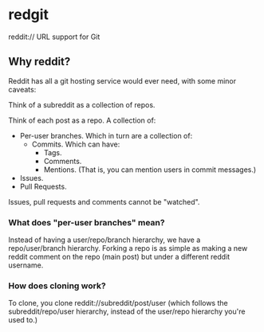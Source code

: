 # redgit
reddit:// URL support for Git

## Why reddit?
Reddit has all a git hosting service would ever need, with some minor caveats:

Think of a subreddit as a collection of repos.

Think of each post as a repo. A collection of:
- Per-user branches. Which in turn are a collection of:
    - Commits. Which can have:
        - Tags.
        - Comments.
        - Mentions. (That is, you can mention users in commit messages.)
- Issues.
- Pull Requests.

Issues, pull requests and comments cannot be "watched".

### What does "per-user branches" mean?
Instead of having a user/repo/branch hierarchy, we have a repo/user/branch hierarchy.
Forking a repo is as simple as making a new reddit comment on the repo (main post) but under a different reddit username.

### How does cloning work?
To clone, you clone reddit://subreddit/post/user (which follows the subreddit/repo/user hierarchy, instead of the user/repo hierarchy you're used to.)
